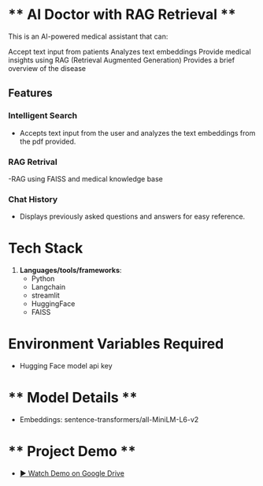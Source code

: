 # ** AI Doctor with RAG Retrieval **

This is an AI-powered medical assistant that can:

Accept text input from patients
Analyzes text embeddings
Provide medical insights using RAG (Retrieval Augmented Generation)
Provides a brief overview of the disease

## **Features**
### Intelligent Search
- Accepts text input from the user and analyzes the text embeddings from the pdf provided.

### RAG Retrival
-RAG using FAISS and medical knowledge base

### Chat History
- Displays previously asked questions and answers for easy reference.

# **Tech Stack**

1. **Languages/tools/frameworks**: 
   - Python
   - Langchain
   - streamlit
   - HuggingFace
   - FAISS

# **Environment Variables Required**
- Hugging Face model api key

# ** Model Details **
- Embeddings: sentence-transformers/all-MiniLM-L6-v2

# ** Project Demo **
- [▶️ Watch Demo on Google Drive](https://drive.google.com/file/d/18I1j4Gn7oxEYju3VOeO8EA9Ljm8twlrQ/view?usp=sharing)
